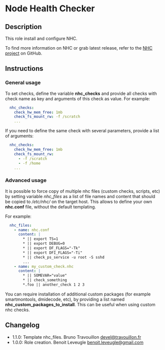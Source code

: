 # Node Health Checker

## Description

This role install and configure NHC.

To find more information on NHC or grab latest release, refer to the [NHC
project](https://github.com/mej/nhc) on GitHub.

## Instructions

### General usage

To set checks, define the variable **nhc_checks** and provide all checks with
check name as key and arguments of this check as value. For example:

```yaml
  nhc_checks:
    check_hw_mem_free: 1mb
    check_fs_mount_rw: -f /scratch
    ...
```

If you need to define the same check with several parameters, provide a list of
arguments:

```yaml
  nhc_checks:
    check_hw_mem_free: 1mb
    check_fs_mount_rw:
      - -f /scratch
      - -f /home
    ...
```

### Advanced usage

It is possible to force copy of multiple nhc files (custom checks, scripts,
etc) by setting variable *nhc_files* as a list of file names and content that
should be copied to */etc/nhc/* on the target host. This allows to define your
own **nhc.conf** file, without the default templating.

For example:

```yaml
  nhc_files:
    - name: nhc.conf
      content: |
        * || export TS=1
        * || export DEBUG=0
        * || export DF_FLAGS="-Tk"
        * || export DFI_FLAGS="-Ti"
        * || check_ps_service -u root -S sshd
        ...
    - name: my_custom_check.nhc
      content: |
        * || SOMEVAR="value"
        * || check_something
        *.foo || another_check 1 2 3
```

You can require installation of additional custom packages (for example
smartmontools, dmidecode, etc), by providing a list named
**nhc_custom_packages_to_install**. This can be useful when using custom nhc
checks.

## Changelog

* 1.1.0: Template nhc_files. Bruno Travouillon <devel@travouillon.fr>
* 1.0.0: Role creation. Benoit Leveugle <benoit.leveugle@gmail.com>
